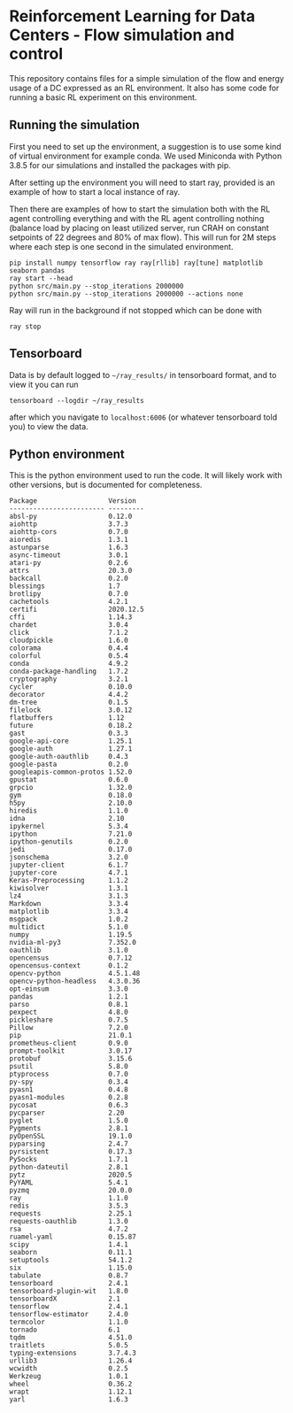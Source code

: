 # Reinforcement Learning for Data Centers - Flow simulation and control 
This repository contains files for a simple simulation of the flow and energy usage of a DC expressed as an RL environment.
It also has some code for running a basic RL experiment on this environment.

## Running the simulation
First you need to set up the environment, a suggestion is to use some kind of virtual environment for example conda. We used Miniconda with Python 3.8.5 for our simulations and installed the packages with pip.

After setting up the environment you will need to start ray, provided is an example of how to start a local instance of ray. 

Then there are examples of how to start the simulation both with the RL agent controlling everything and with the RL agent controlling nothing (balance load by placing on least utilized server, run CRAH on constant setpoints of 22 degrees and 80% of max flow). This will run for 2M steps where each step is one second in the simulated environment.
```
pip install numpy tensorflow ray ray[rllib] ray[tune] matplotlib seaborn pandas
ray start --head 
python src/main.py --stop_iterations 2000000
python src/main.py --stop_iterations 2000000 --actions none
```

Ray will run in the background if not stopped which can be done with
```
ray stop
```
## Tensorboard
Data is by default logged to `~/ray_results/` in tensorboard format, and to view it you can run 
```
tensorboard --logdir ~/ray_results
```
after which you navigate to `localhost:6006` (or whatever tensorboard told you) to view the data.

## Python environment
This is the python environment used to run the code. It will likely work with other versions, but is documented for completeness.
```
Package                  Version
------------------------ ---------
absl-py                  0.12.0
aiohttp                  3.7.3
aiohttp-cors             0.7.0
aioredis                 1.3.1
astunparse               1.6.3
async-timeout            3.0.1
atari-py                 0.2.6
attrs                    20.3.0
backcall                 0.2.0
blessings                1.7
brotlipy                 0.7.0
cachetools               4.2.1
certifi                  2020.12.5
cffi                     1.14.3
chardet                  3.0.4
click                    7.1.2
cloudpickle              1.6.0
colorama                 0.4.4
colorful                 0.5.4
conda                    4.9.2
conda-package-handling   1.7.2
cryptography             3.2.1
cycler                   0.10.0
decorator                4.4.2
dm-tree                  0.1.5
filelock                 3.0.12
flatbuffers              1.12
future                   0.18.2
gast                     0.3.3
google-api-core          1.25.1
google-auth              1.27.1
google-auth-oauthlib     0.4.3
google-pasta             0.2.0
googleapis-common-protos 1.52.0
gpustat                  0.6.0
grpcio                   1.32.0
gym                      0.18.0
h5py                     2.10.0
hiredis                  1.1.0
idna                     2.10
ipykernel                5.3.4
ipython                  7.21.0
ipython-genutils         0.2.0
jedi                     0.17.0
jsonschema               3.2.0
jupyter-client           6.1.7
jupyter-core             4.7.1
Keras-Preprocessing      1.1.2
kiwisolver               1.3.1
lz4                      3.1.3
Markdown                 3.3.4
matplotlib               3.3.4
msgpack                  1.0.2
multidict                5.1.0
numpy                    1.19.5
nvidia-ml-py3            7.352.0
oauthlib                 3.1.0
opencensus               0.7.12
opencensus-context       0.1.2
opencv-python            4.5.1.48
opencv-python-headless   4.3.0.36
opt-einsum               3.3.0
pandas                   1.2.1
parso                    0.8.1
pexpect                  4.8.0
pickleshare              0.7.5
Pillow                   7.2.0
pip                      21.0.1
prometheus-client        0.9.0
prompt-toolkit           3.0.17
protobuf                 3.15.6
psutil                   5.8.0
ptyprocess               0.7.0
py-spy                   0.3.4
pyasn1                   0.4.8
pyasn1-modules           0.2.8
pycosat                  0.6.3
pycparser                2.20
pyglet                   1.5.0
Pygments                 2.8.1
pyOpenSSL                19.1.0
pyparsing                2.4.7
pyrsistent               0.17.3
PySocks                  1.7.1
python-dateutil          2.8.1
pytz                     2020.5
PyYAML                   5.4.1
pyzmq                    20.0.0
ray                      1.1.0
redis                    3.5.3
requests                 2.25.1
requests-oauthlib        1.3.0
rsa                      4.7.2
ruamel-yaml              0.15.87
scipy                    1.4.1
seaborn                  0.11.1
setuptools               54.1.2
six                      1.15.0
tabulate                 0.8.7
tensorboard              2.4.1
tensorboard-plugin-wit   1.8.0
tensorboardX             2.1
tensorflow               2.4.1
tensorflow-estimator     2.4.0
termcolor                1.1.0
tornado                  6.1
tqdm                     4.51.0
traitlets                5.0.5
typing-extensions        3.7.4.3
urllib3                  1.26.4
wcwidth                  0.2.5
Werkzeug                 1.0.1
wheel                    0.36.2
wrapt                    1.12.1
yarl                     1.6.3
```
